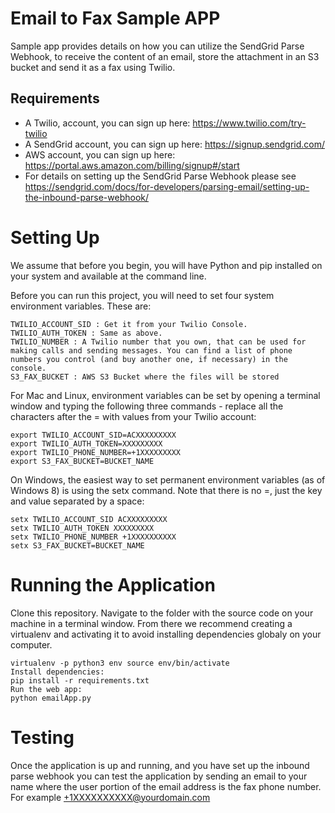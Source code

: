# Email to Fax Sample APP
Sample app provides details on how you can utilize the SendGrid Parse Webhook, to receive the content of an email, store the attachment in an S3 bucket and send it as a fax using Twilio.
## Requirements
* A Twilio, account, you can sign up here: https://www.twilio.com/try-twilio 
* A SendGrid account, you can sign up here: https://signup.sendgrid.com/
* AWS account, you can sign up here: https://portal.aws.amazon.com/billing/signup#/start 
* For details on setting up the SendGrid Parse Webhook please see https://sendgrid.com/docs/for-developers/parsing-email/setting-up-the-inbound-parse-webhook/ 

# Setting Up
We assume that before you begin, you will have Python and pip installed on your system and available at the command line.

Before you can run this project, you will need to set four system environment variables. These are:

    TWILIO_ACCOUNT_SID : Get it from your Twilio Console.
    TWILIO_AUTH_TOKEN : Same as above.
    TWILIO_NUMBER : A Twilio number that you own, that can be used for making calls and sending messages. You can find a list of phone numbers you control (and buy another one, if necessary) in the console.
    S3_FAX_BUCKET : AWS S3 Bucket where the files will be stored

For Mac and Linux, environment variables can be set by opening a terminal window and typing the following three commands - replace all the characters after the = with values from your Twilio account:

    export TWILIO_ACCOUNT_SID=ACXXXXXXXXX
    export TWILIO_AUTH_TOKEN=XXXXXXXXX
    export TWILIO_PHONE_NUMBER=+1XXXXXXXXX
    export S3_FAX_BUCKET=BUCKET_NAME

On Windows, the easiest way to set permanent environment variables (as of Windows 8) is using the setx command. Note that there is no =, just the key and value separated by a space:

    setx TWILIO_ACCOUNT_SID ACXXXXXXXXX
    setx TWILIO_AUTH_TOKEN XXXXXXXXX
    setx TWILIO_PHONE_NUMBER +1XXXXXXXXXX
    setx S3_FAX_BUCKET=BUCKET_NAME
    
# Running the Application

Clone this repository. Navigate to the folder with the source code on your machine in a terminal window.
From there we recommend creating a virtualenv and activating it to avoid installing dependencies globaly on your computer.

    virtualenv -p python3 env source env/bin/activate
    Install dependencies:
    pip install -r requirements.txt
    Run the web app: 
    python emailApp.py

# Testing
Once the application is up and running, and you have set up the inbound parse webhook you can test the application by sending an email to your name where the user portion of the email address is the fax phone number. For example +1XXXXXXXXXX@yourdomain.com
